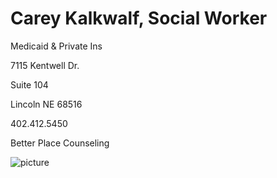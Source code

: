 # Carey Kalkwalf, Social Worker

Medicaid & Private Ins

7115 Kentwell Dr.

Suite 104

Lincoln NE 68516

402.412.5450

Better Place Counseling

![picture](./markdown/resources/images/cKalfwalf.jpeg)
